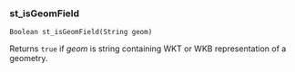 ### st_isGeomField
`Boolean st_isGeomField(String geom)`

Returns `true` if _geom_ is string containing WKT or WKB representation of a geometry.